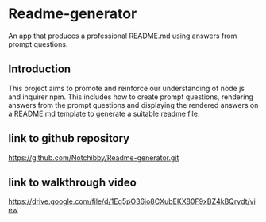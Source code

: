 # Readme-generator
An app that produces a professional README.md using answers from prompt questions.

## Introduction
This project aims to promote and reinforce our understanding of node js and inquirer npm. This includes how to create prompt questions, rendering answers from the prompt questions and displaying the rendered answers on a README.md template to generate a suitable readme file.

## link to github repository
https://github.com/Notchibby/Readme-generator.git

## link to walkthrough video
https://drive.google.com/file/d/1Eg5pO36io8CXubEKX80F9xBZ4kBQrydt/view
